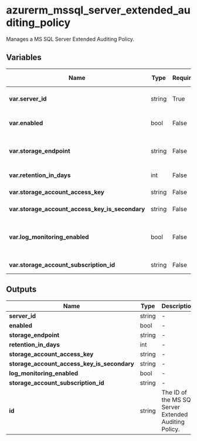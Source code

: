 # azurerm_mssql_server_extended_auditing_policy

Manages a MS SQL Server Extended Auditing Policy.

## Variables

| Name | Type | Required? |  Default  |  possible values |  Description |
| ---- | ---- | --------- |  ----------- | ----------- | ----------- |
| **var.server_id** | string | True | -  |  -  |  The ID of the SQL Server to set the extended auditing policy. Changing this forces a new resource to be created. | 
| **var.enabled** | bool | False | `True`  |  `true`, `false`  |  Whether to enable the extended auditing policy. Possible values are `true` and `false`. Defaults to `true`. | 
| **var.storage_endpoint** | string | False | -  |  -  |  The blob storage endpoint (e.g. <https://example.blob.core.windows.net>). This blob storage will hold all extended auditing logs. | 
| **var.retention_in_days** | int | False | `0`  |  -  |  The number of days to retain logs for in the storage account. Defaults to `0`. | 
| **var.storage_account_access_key** | string | False | -  |  -  |  The access key to use for the auditing storage account. | 
| **var.storage_account_access_key_is_secondary** | string | False | -  |  -  |  Is `storage_account_access_key` value the storage's secondary key? | 
| **var.log_monitoring_enabled** | bool | False | `True`  |  -  |  Enable audit events to Azure Monitor? To enable server audit events to Azure Monitor, please enable its main database audit events to Azure Monitor. Defaults to `true`. | 
| **var.storage_account_subscription_id** | string | False | -  |  -  |  The ID of the Subscription containing the Storage Account. | 



## Outputs

| Name | Type | Description |
| ---- | ---- | --------- | 
| **server_id** | string  | - | 
| **enabled** | bool  | - | 
| **storage_endpoint** | string  | - | 
| **retention_in_days** | int  | - | 
| **storage_account_access_key** | string  | - | 
| **storage_account_access_key_is_secondary** | string  | - | 
| **log_monitoring_enabled** | bool  | - | 
| **storage_account_subscription_id** | string  | - | 
| **id** | string  | The ID of the MS SQL Server Extended Auditing Policy. | 